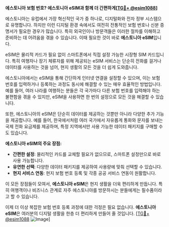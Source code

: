 **에스토니아 보험 번호? 에스토니아 eSIM과 함께 더 간편하게[[TG💪+ @esim1088](https://t.me/s/esim1088)]**

에스토니아는 유럽에서 가장 혁신적인 국가 중 하나로, 디지털화와 전자 정부 시스템으로 유명합니다. 하지만 이런 디지털 환경 속에서도 여전히 전통적인 보험 번호나 신분 증명서가 필요한 경우가 많습니다. 특히 외국인이나 방문객들은 이러한 절차를 이해하고 준비하는 데 어려움을 겪을 수 있습니다. 이때 필요한 것이 바로 **에스토니아 eSIM**입니다. 

eSIM은 물리적 카드가 필요 없이 스마트폰에서 직접 설정 가능한 시장형 SIM 카드입니다. 특히 여행자나 장기 체류자를 위해 제공되는 eSIM 서비스는 단순히 전화를 걸거나 데이터를 사용하는 것을 넘어, 현지 생활의 모든 것을 더 쉽게 도와줍니다. 

에스토니아에서는 eSIM을 통해 간단하게 인터넷 연결을 설정할 수 있으며, 이는 보험 번호를 입력하거나 등록하는 과정도 동시에 해결할 수 있는 매우 효율적인 방법입니다. 예를 들어, 여러 나라를 여행하는 분들은 각 국가마다 다른 보험 번호를 입력해야 하는 불편함을 겪을 수 있지만, eSIM을 사용하면 한 번의 설정으로 모든 것을 해결할 수 있습니다.

또한, 에스토니아의 eSIM은 단순히 데이터를 제공하는 것뿐만 아니라 다양한 추가 기능을 제공합니다. 예를 들어, 한국에서처럼 여러 국가에서 자유롭게 통화와 문자를 보내는 국제 전화 요금제를 제공하며, 특정 지역에서만 사용 가능한 데이터 패키지를 구매할 수도 있습니다. 

**에스토니아 eSIM의 주요 장점:**

- **간편한 설정**: 물리적인 카드를 교체할 필요가 없으므로, 스마트폰 설정만으로 바로 사용 가능합니다.
- **유연한 선택**: 다양한 데이터 패키지를 제공하여 사용량에 맞춰 선택할 수 있습니다.
- **현지 서비스 연동**: 현지 보험 번호 등록 및 각종 공공 서비스 연동이 원활합니다.

이 모든 장점들이 모여서, **에스토니아 eSIM**은 현지 생활을 더욱 편리하게 만듭니다. 특히 여행객이나 비즈니스 관계로 자주 에스토니아를 방문하시는 분들에게는 필수품이라고 할 수 있습니다.

이제 더 이상 복잡한 보험 번호 등록 과정에 대한 걱정은 필요 없습니다. **에스토니아 eSIM**은 여러분의 디지털 생활을 한층 더 편리하게 만들어 줄 것입니다. [[TG💪+ @esim1088](https://t.me/s/esim1088) ![Image](https://i.postimg.cc/Y0z9fWf4/image.png)]